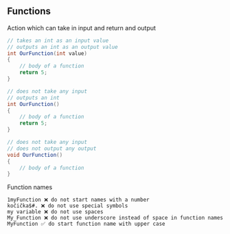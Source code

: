## Functions

Action which can take in input and return and output

```csharp
// takes an int as an input value
// outputs an int as an output value
int OurFunction(int value)
{
	// body of a function
	return 5;
}

// does not take any input
// outputs an int
int OurFunction()
{
	// body of a function
	return 5;
}

// does not take any input
// does not output any output
void OurFunction()
{
	// body of a function
}
```
	
Function names

	1myFunction ❌ do not start names with a number
	kočička$#. ❌ do not use special symbols
	my variable ❌ do not use spaces
	My_Function ❌ do not use underscore instead of space in function names
	MyFunction ✅ do start function name with upper case

